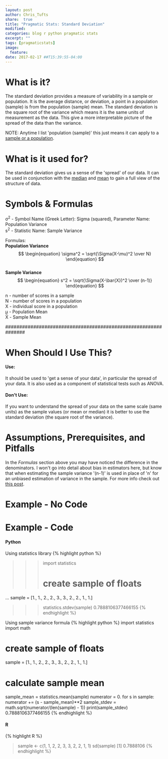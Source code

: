 ```yaml
---
layout: post
author: Chris_Tufts
share:  true
title: "Pragmatic Stats: Standard Deviation"
modified:
categories: blog r python pragmatic stats
excerpt: ""
tags: [pragmaticstats]
image:
  feature:
date: 2017-02-17 ##T15:39:55-04:00
---
```


# What is it?
The standard deviation provides a measure of variability in a sample or population.
It is the average distance, or deviation, a point in a population (sample) is
from the population (sample) mean.  The standard deviation is the square root of
the variance which means it is the same units of measurement as the data.  This
give a more interpretable picture of the spread of the data than the variance.

NOTE: Anytime I list 'population (sample)' this just means it can apply to a
[sample or a population](http://stats.stackexchange.com/questions/269/what-is-the-difference-between-a-population-and-a-sample#answer-416).  

# What is it used for?
The standard deviation gives us a sense of the 'spread' of our data. It can be used in
conjunction with the [median](http://miningthedetails.com/blog/r/python/pragmatic/stats/PragmaticPostMedian/) and [mean](http://miningthedetails.com/blog/r/python/pragmatic/stats/PragmaticPostMean/) to gain a full view of the structure of data.


# Symbols & Formulas
&sigma;<sup>2</sup> - Symbol Name (Greek Letter): Sigma (squared),
  Parameter Name: Population Variance<br/>
s<sup>2</sup> - Statistic Name: Sample Variance

Formulas:<br />
<b>Population Variance</b><br/>
<span>
$$
\begin{equation}
\sigma^2 = \sqrt{\Sigma(X-\mu)^2 \over N}
\end{equation}
$$
</span><br/>
<b>Sample Variance</b><br/>
<span>
$$
\begin{equation}
s^2 = \sqrt{\Sigma(X-\bar{X})^2 \over (n-1)}
\end{equation}
$$
</span>

n - number of scores in a sample<br />
N - number of scores in a population<br />
X - individual score in a population<br/>
&mu; - Population Mean<br />
X&#772; - Sample Mean

###############################################################
# When Should I Use This?

#### Use:
It should be used to 'get a sense of your data', in particular the spread of
your data. It is also used as a component of statistical tests such as
ANOVA.   

#### Don't Use:
If you want to understand the spread of your data on the same scale (same units)
as the sample values (or mean or median) it is better to use the
standard deviation (the square root of the variance).

# Assumptions, Prerequisites, and Pitfalls

In the <i>Formulas</i> section above you may have noticed the difference in the
denominators. I won't go into detail about bias in estimators here, but know that
when estimating the sample variance '(n-1)' is used in place of 'n' for an
unbiased estimation of variance in the sample. For more info check out [this
post](http://stats.stackexchange.com/questions/51237/population-variance-and-sample-variance#answer-51239).  

# Example - No Code

<!-- ![Variance example title page](/images/variance/variance_title.jpeg)

![Variance example page 1](/images/variance/Variance_pg1.jpg)

![Variance example page 2](/images/variance/Variance_pg2.jpg) -->

# Example - Code

#### Python

Using statistics library
{% highlight python %}
>>> import statistics
>>> # create sample of floats
... sample = [1., 1., 2., 2., 3., 3., 2., 2., 1., 1.]
>>> statistics.stdev(sample)
0.7888106377466155
{% endhighlight %}

Using sample variance formula
{% highlight python %}
import statistics
import math
# create sample of floats
sample = [1., 1., 2., 2., 3., 3., 2., 2., 1., 1.]
# calculate sample mean
sample_mean = statistics.mean(sample)
numerator = 0.
for s in sample:
  numerator += (s - sample_mean)**2
sample_stdev = math.sqrt(numerator/(len(sample) - 1))
print(sample_stdev)
0.7888106377466155
{% endhighlight %}

#### R
{% highlight R %}
> sample <- c(1, 1, 2, 2, 3, 3, 2, 2, 1, 1)
> sd(sample)
[1] 0.7888106
{% endhighlight %}

[jekyll-gh]: https://github.com/jekyll/jekyll
[jekyll]:    http://jekyllrb.com
